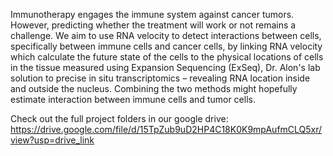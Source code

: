 Immunotherapy engages the immune system against cancer tumors. However, predicting whether the treatment will work or not remains a challenge. We aim to use RNA velocity to detect interactions between cells, specifically between immune cells and cancer cells, by linking RNA velocity which calculate the future state of the cells to the physical locations of cells in the tissue measured using Expansion Sequencing (ExSeq), Dr. Alon's lab solution to precise in situ transcriptomics – revealing RNA location inside and outside the nucleus. Combining the two methods might hopefully estimate interaction between immune cells and tumor cells.

Check out the full project folders in our google drive: https://drive.google.com/file/d/15TpZub9uD2HP4C18K0K9mpAufmCLQ5xr/view?usp=drive_link

